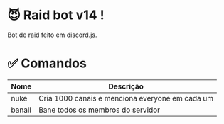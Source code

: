 # 😈 Raid bot v14 !

Bot de raid feito em discord.js.

# ✅ Comandos

| Nome  | Descrição | 
|----------|----------|
| nuke  | Cria 1000 canais e menciona everyone em cada um | 
| banall  | Bane todos os membros do servidor  |
